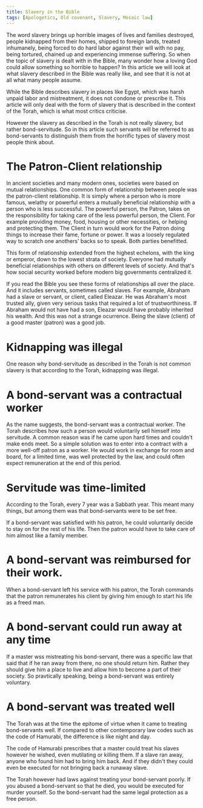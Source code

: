 ```yaml
---
title: Slavery in the Bible
tags: [Apologetics, Old covenant, Slavery, Mosaic law]
---
```


The word slavery brings up horrible images of lives and families destroyed, people kidnapped from their homes, shipped to foreign lands, treated inhumanely, being forced to do hard labor against their will with no pay, being tortured, chained up and experiencing immense suffering. So when the topic of slavery is dealt with in the Bible, many wonder how a loving God could allow something so horrible to happen? In this article we will look at what slavery described in the Bible was really like, and see that it is not at all what many people assume. 

While the Bible describes slavery in places like Egypt, which was harsh unpaid labor and mistreatment, it does not condone or prescribe it. This article will only deal with the form of slavery that is described in the context of the Torah, which is what most critics criticise.

However the slavery as described in the Torah is not really slavery, but rather bond-servitude. So in this article such servants will be referred to as bond-servants to distinguish them from the horrific types of slavery most people think about.

# The Patron-Client relationship 

In ancient societies and many modern ones, societies were based on mutual relationships. One common form of relationship between people was the patron-client relationship. It is simply where a person who is more famous, welathy or powerful enters a mutually beneficial relationship with a person who is less successful. The powerful person, the Patron, takes on the responsibility for taking care of the less powerful person, the Client. For example providing money, food, housing or other necessities, or helping and protecting them. The Client in turn would work for the Patron doing things to increase their fame, fortune or power. It was a loosely regulated way to scratch one anothers' backs so to speak. Both parties benefitted.

This form of relationship extended from the highest echelons, with the king or emperor, down to the lowest strata of society. Everyone had mutually beneficial relationships with others on different levels of society. And that's how social security worked before modern big governments centralized it.

If you read the Bible you see these forms of relationships all over the place. And it includes servants, sometimes called slaves. For example, Abraham had a slave or servant, or client, called Eleazar. He was Abraham's most trusted ally, given very serious tasks that required a lot of trustworthiness. If Abraham would not have had a son, Eleazar would have probably inherited his wealth. And this was not a strange ocurrence. Being the slave (client) of a good master (patron) was a good job.

# Kidnapping was illegal

One reason why bond-servitude as described in the Torah is not common slavery is that according to the Torah, kidnapping was illegal.

# A bond-servant was a contractual worker

As the name suggests, the bond-servant was a contractual worker. The Torah describes how such a person would voluntarily sell himself into servitude. A common reason was if he came upon hard times and couldn't make ends meet. So a simple solution was to enter into a contract with a more well-off patron as a worker. He would work in exchange for room and board, for a limited time, was well protected by the law, and could often expect remuneration at the end of this period.

# Servitude was time-limited

According to the Torah, every 7 year was a Sabbath year. This meant many things, but among them was that bond-servants were to be set free. 

If a bond-servant was satisfied with his patron, he could voluntarily decide to stay on for the rest of his life. Then the patron would have to take care of him almost like a family member.

# A bond-servant was reimbursed for their work.

When a bond-servant left his service with his patron, the Torah commands that the patron remunerates his client by giving him enough to start his life as a freed man.

# A bond-servant could run away at any time

If a master wss mistreating his bond-servant, there was a specific law that said that if he ran away from there, no one should return him. Rather they should give him a place to live and allow him to become a part of their society. So  pravtically speaking, being a bond-servant was entirely voluntary.

# A bond-servant was treated well

The Torah was at the time the epitome of virtue when it came to treating bond-servants well. If compared to other contemporary law codes such as the code of Hamurabi, the difference is like night and day. 

The code of Hamurabi prescribes that a master could treat his slaves however he wished, even mutilating or killing them. If a slave ran away, anyone who found him had to bring him back. And if they didn't they could even be executed for not bringing back a runaway slave.

The Torah however had laws against treating your bond-servant poorly. If you abused a bond-servant so that he died, you would be executed for murder yourself. So the bond-servant had the same legal protection as a free person.